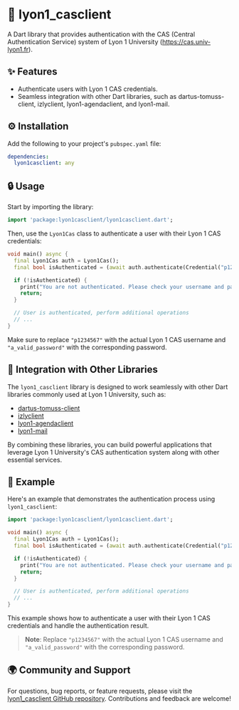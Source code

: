 # 🚀 lyon1_casclient

A Dart library that provides authentication with the CAS (Central Authentication Service) system of Lyon 1 University (https://cas.univ-lyon1.fr).

## ✨ Features

- Authenticate users with Lyon 1 CAS credentials.
- Seamless integration with other Dart libraries, such as dartus-tomuss-client, izlyclient, lyon1-agendaclient, and lyon1-mail.

## ⚙️ Installation

Add the following to your project's `pubspec.yaml` file:

```yaml
dependencies:
  lyon1casclient: any
```

## 🔒 Usage

Start by importing the library:

```dart
import 'package:lyon1casclient/lyon1casclient.dart';
```

Then, use the `Lyon1Cas` class to authenticate a user with their Lyon 1 CAS credentials:

```dart
void main() async {
  final Lyon1Cas auth = Lyon1Cas();
  final bool isAuthenticated = (await auth.authenticate(Credential("p1234567", "a_valid_password"))).authResult;

  if (!isAuthenticated) {
    print("You are not authenticated. Please check your username and password");
    return;
  }

  // User is authenticated, perform additional operations
  // ...
}
```

Make sure to replace `"p1234567"` with the actual Lyon 1 CAS username and `"a_valid_password"` with the corresponding password.

## 🚀 Integration with Other Libraries

The `lyon1_casclient` library is designed to work seamlessly with other Dart libraries commonly used at Lyon 1 University, such as:

- [dartus-tomuss-client](https://pub.dev/packages/dartus_tomuss_client)
- [izlyclient](https://pub.dev/packages/izlyclient)
- [lyon1-agendaclient](https://pub.dev/packages/lyon1_agendaclient)
- [lyon1-mail](https://pub.dev/packages/lyon1_mail)

By combining these libraries, you can build powerful applications that leverage Lyon 1 University's CAS authentication system along with other essential services.

## 🌟 Example

Here's an example that demonstrates the authentication process using `lyon1_casclient`:

```dart
import 'package:lyon1casclient/lyon1casclient.dart';

void main() async {
  final Lyon1Cas auth = Lyon1Cas();
  final bool isAuthenticated = (await auth.authenticate(Credential("p1234567", "a_valid_password"))).authResult;

  if (!isAuthenticated) {
    print("You are not authenticated. Please check your username and password");
    return;
  }

  // User is authenticated, perform additional operations
  // ...
}
```

This example shows how to authenticate a user with their Lyon 1 CAS credentials and handle the authentication result.

> **Note**: Replace `"p1234567"` with the actual Lyon 1 CAS username and `"a_valid_password"` with the corresponding password.

## 🌍 Community and Support

For questions, bug reports, or feature requests, please visit the [lyon1_casclient GitHub repository](https://github.com/your-username/lyon1_casclient). Contributions and feedback are welcome!
